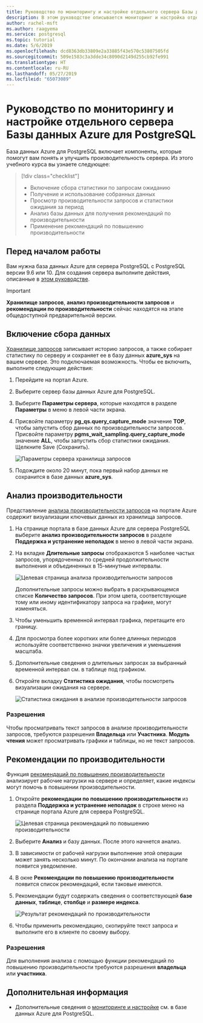 ```yaml
---
title: Руководство по мониторингу и настройке отдельного сервера Базы данных Azure для PostgreSQL
description: В этом руководстве описывается мониторинг и настройка отдельного сервера Базы данных Azure для PostgreSQL.
author: rachel-msft
ms.author: raagyema
ms.service: postgresql
ms.topic: tutorial
ms.date: 5/6/2019
ms.openlocfilehash: dcd8363db33809e2a33885f43e570c53807505fd
ms.sourcegitcommit: 509e1583c3a3dde34c8090d2149d255cb92fe991
ms.translationtype: HT
ms.contentlocale: ru-RU
ms.lasthandoff: 05/27/2019
ms.locfileid: "65073089"
---
```

# <a name="tutorial-monitor-and-tune-azure-database-for-postgresql---single-server"></a>Руководство по мониторингу и настройке отдельного сервера Базы данных Azure для PostgreSQL

База данных Azure для PostgreSQL включает компоненты, которые помогут вам понять и улучшить производительность сервера. Из этого учебного курса вы узнаете следующее:
> [!div class="checklist"]
> * Включение сбора статистики по запросам ожиданию
> * Получение и использование собранных данных
> * Просмотр производительности запросов и статистики ожидания за период
> * Анализ базы данных для получения рекомендаций по производительности
> * Применение рекомендаций по повышению производительности

## <a name="before-you-begin"></a>Перед началом работы
Вам нужна база данных Azure для сервера PostgreSQL с PostgreSQL версии 9.6 или 10. Для создания сервера выполните действия, описанные в [этом руководстве](tutorial-design-database-using-azure-portal.md).

> [!IMPORTANT]
> **Хранилище запросов**, **анализ производительности запросов** и **рекомендации по производительности** сейчас находятся на этапе общедоступной предварительной версии.

## <a name="enabling-data-collection"></a>Включение сбора данных
[Хранилище запросов](concepts-query-store.md) записывает историю запросов, а также собирает статистику по серверу и сохраняет ее в базу данных **azure_sys** на вашем сервере. Это подключаемая возможность. Чтобы ее включить, выполните следующие действия:

1. Перейдите на портал Azure.

2. Выберите сервер базы данных Azure для PostgreSQL.

3. Выберите **Параметры сервера**, которые находятся в разделе **Параметры** в меню в левой части экрана.

4. Присвойте параметру **pg_qs.query_capture_mode** значение **TOP**, чтобы запустить сбор данных по производительности запросов. Присвойте параметру **pgms_wait_sampling.query_capture_mode** значение **ALL**, чтобы запустить сбор статистики ожидания. Щелкните Save (Сохранить).
   
   ![Параметры сервера хранилища запросов](./media/tutorial-performance-intelligence/query-store-parameters.png)

5. Подождите около 20 минут, пока первый набор данных не сохранится в базе данных **azure_sys**.


## <a name="performance-insights"></a>Анализ производительности
Представление [анализа производительности запросов](concepts-query-performance-insight.md) на портале Azure содержит визуализации ключевых данных из хранилища запросов. 

1. На странице портала в базе данных Azure для сервера PostgreSQL выберите **анализ производительности запросов** в разделе **Поддержка и устранение неполадок** в меню в левой части экрана.

2. На вкладке **Длительные запросы** отображаются 5 наиболее частых запросов, упорядоченных по средней продолжительности выполнения и объединенных в 15-минутные интервалы. 
   
   ![Целевая страница анализа производительности запросов](./media/tutorial-performance-intelligence/query-performance-insight-landing-page.png)

   Дополнительные запросы можно выбрать в раскрывающемся списке **Количество запросов**. При этом цвета, соответствующие тому или иному идентификатору запроса на графике, могут изменяться.

3. Чтобы уменьшить временной интервал графика, перетащите его границу.

4. Для просмотра более коротких или более длинных периодов используйте соответственно значки увеличения и уменьшения масштаба.

5. Дополнительные сведения о длительных запросах за выбранный временной интервал см. в таблице под графиком.

6. Откройте вкладку **Статистика ожидания**, чтобы посмотреть визуализации ожидания на сервере.
   
   ![Статистика ожидания в анализе производительности запросов](./media/tutorial-performance-intelligence/query-performance-insight-wait-statistics.png)

### <a name="permissions"></a>Разрешения
Чтобы просматривать текст запросов в анализе производительности запросов, требуются разрешения **Владельца** или **Участника**. **Модуль чтения** может просматривать графики и таблицы, но не текст запросов.


## <a name="performance-recommendations"></a>Рекомендации по производительности
Функция [рекомендаций по повышению производительности](concepts-performance-recommendations.md) анализирует рабочие нагрузки на сервере и определяет, какие индексы могут помочь в повышении производительности.

1. Откройте **рекомендации по повышению производительности** из раздела **Поддержка и устранение неполадок** в строке меню на странице портала Azure для сервера PostgreSQL.
   
   ![Целевая страница рекомендаций по повышению производительности](./media/tutorial-performance-intelligence/performance-recommendations-landing-page.png)

2. Выберите **Анализ** и базу данных. После этого начнется анализ.

3. В зависимости от рабочей нагрузки выполнение этой операции может занять несколько минут. По окончании анализа на портале появится уведомление.

4. В окне **Рекомендации по повышению производительности** появится список рекомендаций, если таковые имеются. 

5. Рекомендации будут содержать сведения о соответствующей **базе данных**, **таблице**, **столбце** и **размере индекса**.

   ![Результат рекомендаций по производительности](./media/tutorial-performance-intelligence/performance-recommendations-result.png)

6. Чтобы применить рекомендацию, скопируйте текст запроса и выполните его в клиенте по своему выбору.

### <a name="permissions"></a>Разрешения
Для выполнения анализа с помощью функции рекомендаций по повышению производительности требуются разрешения **владельца** или **участника**.

## <a name="next-steps"></a>Дополнительная информация
- Дополнительные сведения о [мониторинге и настройке](concepts-monitoring.md) см. в базе данных Azure для PostgreSQL.